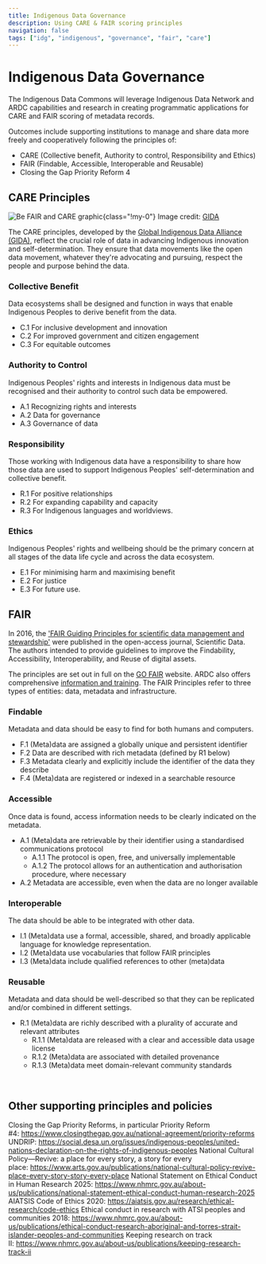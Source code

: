 ```yaml
---
title: Indigenous Data Governance
description: Using CARE & FAIR scoring principles
navigation: false
tags: ["idg", "indigenous", "governance", "fair", "care"]
---
```


# Indigenous Data Governance
The Indigenous Data Commons will leverage Indigenous Data Network and ARDC capabilities and research in creating programmatic applications for CARE and FAIR scoring of metadata records.

Outcomes include supporting institutions to manage and share data more freely and cooperatively following the principles of:
- CARE (Collective benefit, Authority to control, Responsibility and Ethics)
- FAIR (Findable, Accessible, Interoperable and Reusable)
- Closing the Gap Priority Reform 4

## CARE Principles

![Be FAIR and CARE graphic](/img/fair_and_care.png){class="!my-0"}
Image credit: [GIDA](https://www.gida-global.org/care)

The CARE principles, developed by the [Global Indigenous Data Alliance (GIDA)](https://www.gida-global.org/care), reflect the crucial role of data in advancing Indigenous innovation and self-determination. They ensure that data movements like the open data movement, whatever they're advocating and pursuing, respect the people and purpose behind the data.

### Collective Benefit
Data ecosystems shall be designed and function in ways that enable Indigenous Peoples to derive benefit from the data.

- C.1 For inclusive development and innovation
- C.2 For improved government and citizen engagement
- C.3 For equitable outcomes

### Authority to Control
Indigenous Peoples' rights and interests in Indigenous data must be recognised and their authority to control such data be empowered.

- A.1 Recognizing rights and interests
- A.2 Data for governance
- A.3 Governance of data

### Responsibility
Those working with Indigenous data have a responsibility to share how those data are used to support Indigenous Peoples' self-determination and collective benefit.

- R.1 For positive relationships
- R.2 For expanding capability and capacity
- R.3 For Indigenous languages and worldviews.

### Ethics
Indigenous Peoples' rights and wellbeing should be the primary concern at all stages of the data life cycle and across the data ecosystem.

- E.1 For minimising harm and maximising benefit
- E.2 For justice
- E.3 For future use.


## FAIR
In 2016, the ['FAIR Guiding Principles for scientific data management and stewardship'](https://doi.org/10.1038/sdata.2016.18) were published in the open-access journal, Scientific Data. The authors intended to provide guidelines to improve the Findability, Accessibility, Interoperability, and Reuse of digital assets.

The principles are set out in full on the [GO FAIR](https://www.go-fair.org/fair-principles/) website. ARDC also offers comprehensive [information and training](https://ardc.edu.au/resource/fair-data/). The FAIR Principles refer to three types of entities: data, metadata and infrastructure.

### Findable
Metadata and data should be easy to find for both humans and computers.

- F.1 (Meta)data are assigned a globally unique and persistent identifier
- F.2 Data are described with rich metadata (defined by R1 below)
- F.3 Metadata clearly and explicitly include the identifier of the data they describe
- F.4 (Meta)data are registered or indexed in a searchable resource

### Accessible
Once data is found, access information needs to be clearly indicated on the metadata.

- A.1 (Meta)data are retrievable by their identifier using a standardised communications protocol
    - A.1.1 The protocol is open, free, and universally implementable
    - A.1.2 The protocol allows for an authentication and authorisation procedure, where necessary
- A.2 Metadata are accessible, even when the data are no longer available

### Interoperable
The data should be able to be integrated with other data.

- I.1 (Meta)data use a formal, accessible, shared, and broadly applicable language for knowledge representation.
- I.2 (Meta)data use vocabularies that follow FAIR principles
- I.3 (Meta)data include qualified references to other (meta)data

### Reusable
Metadata and data should be well-described so that they can be replicated and/or combined in different settings.

- R.1 (Meta)data are richly described with a plurality of accurate and relevant attributes
    - R.1.1 (Meta)data are released with a clear and accessible data usage license
    - R.1.2 (Meta)data are associated with detailed provenance
    - R.1.3 (Meta)data meet domain-relevant community standards

 
## Other supporting principles and policies
Closing the Gap Priority Reforms, in particular Priority Reform #4: https://www.closingthegap.gov.au/national-agreement/priority-reforms
UNDRIP: https://social.desa.un.org/issues/indigenous-peoples/united-nations-declaration-on-the-rights-of-indigenous-peoples
National Cultural Policy—Revive: a place for every story, a story for every place: https://www.arts.gov.au/publications/national-cultural-policy-revive-place-every-story-story-every-place
National Statement on Ethical Conduct in Human Research 2025: https://www.nhmrc.gov.au/about-us/publications/national-statement-ethical-conduct-human-research-2025
AIATSIS Code of Ethics 2020: https://aiatsis.gov.au/research/ethical-research/code-ethics
Ethical conduct in research with ATSI peoples and communities 2018: https://www.nhmrc.gov.au/about-us/publications/ethical-conduct-research-aboriginal-and-torres-strait-islander-peoples-and-communities
Keeping research on track II: https://www.nhmrc.gov.au/about-us/publications/keeping-research-track-ii
 
